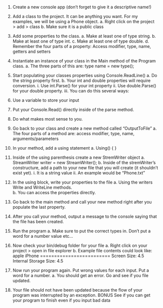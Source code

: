 1. Create a new console app (don’t forget to give it a descriptive name!)
2.	Add a class to the project.  It can be anything you want.  For my examples, we will be using a Phone object.
a.	Right click on the project > add > class
b.	Make sure it is a public class
3.	Add some properties to the class.
a.	Make at least one of type string.
b.	Make at least one of type int.
c.	Make at least one of type double.
d.	Remember the four parts of a property:  Access modifier, type, name, getters and setters
4.	Instantiate an instance of your class in the Main method of the Program class.
a.	The three parts of this are: type name = new type();
5.	Start populating your classes properties using Console.ReadLine()
a.	Do the string property first.
b.	Your int and double properties will require conversion.
i.	Use int.Parse() for your int property
ii.	Use double.Parse() for your double property.
iii.	You can do this several ways:
1.	Use a variable to store your input
2.	Put your Console.Read() directly inside of the parse method.
3.	Do what makes most sense to you.
6.	Go back to your class and create a new method called “OutputToFile”
a.	The four parts of a method are: access modifier, type, name, arguments/parameters
7.	In your method, add a using statement
a.	Using() { }
8.	Inside of the using parenthesis create a new StremWriter object
a.	StreamWriter writer = new StreamWriter();
b.	Inside of the stremWriter’s constructure, add a path to your new file that you will create (it shouldn’t exist yet).
i.	It is a string value
ii.	An example would be “Phone.txt”
9.	In the using block, write your properties to the file
a.	Using the writers Write and WriteLine methods.  
b.	You can access the properties directly.
10.	Go back to the main method and call your new method right after you populate the last property.
11.	After you call your method, output a message to the console saying that the file has been created.
12.	Run the program
a.	Make sure to put the correct types in.  Don’t put a word for a number value etc…
13.	Now check your bin/debug folder for your file
a.	Right click on your project > open in file explorer
b.	Example file contents could look like: 
apple iPhone
=========================
Screen Size: 4.5
Internal Storage Size: 4.5

14.	Now run your program again.  Put wrong values for each input.  Put a word for a number.
a.	You should get an error.  Go and see if you file updated.
15.	Your file should not have been updated because the flow of your program was interrupted by an exception. 
BONUS
See if you can get your program to finish even if you input bad data
